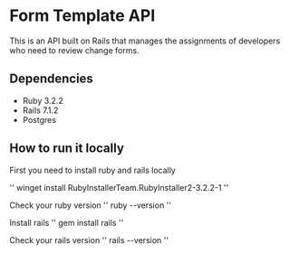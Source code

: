 # Form Template API

This is an API built on Rails that manages the assignments of developers who need to review change forms.

## Dependencies

- Ruby 3.2.2
- Rails 7.1.2
- Postgres

## How to run it locally
First you need to install ruby and rails locally

''
winget install RubyInstallerTeam.RubyInstaller2-3.2.2-1
''

Check your ruby version
''
ruby --version
''

Install rails
''
gem install rails
''

Check your rails version
''
rails --version
''
